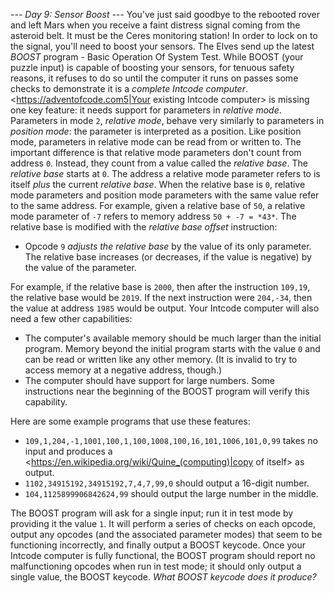 *--- Day 9: Sensor Boost ---*
You've just said goodbye to the rebooted rover and left Mars when you receive a faint distress signal coming from the asteroid belt.  It must be the Ceres monitoring station!
In order to lock on to the signal, you'll need to boost your sensors. The Elves send up the latest *BOOST* program - Basic Operation Of System Test.
While BOOST (your puzzle input) is capable of boosting your sensors, for tenuous safety reasons, it refuses to do so until the computer it runs on passes some checks to demonstrate it is a *complete Intcode computer*.
<https://adventofcode.com5|Your existing Intcode computer> is missing one key feature: it needs support for parameters in *relative mode*.
Parameters in mode `2`, *relative mode*, behave very similarly to parameters in *position mode*: the parameter is interpreted as a position.  Like position mode, parameters in relative mode can be read from or written to.
The important difference is that relative mode parameters don't count from address `0`.  Instead, they count from a value called the *relative base*. The *relative base* starts at `0`.
The address a relative mode parameter refers to is itself *plus* the current *relative base*. When the relative base is `0`, relative mode parameters and position mode parameters with the same value refer to the same address.
For example, given a relative base of `50`, a relative mode parameter of `-7` refers to memory address `50 + -7 = *43*`.
The relative base is modified with the *relative base offset* instruction:

- Opcode `9` *adjusts the relative base* by the value of its only parameter. The relative base increases (or decreases, if the value is negative) by the value of the parameter.

For example, if the relative base is `2000`, then after the instruction `109,19`, the relative base would be `2019`. If the next instruction were `204,-34`, then the value at address `1985` would be output.
Your Intcode computer will also need a few other capabilities:

- The computer's available memory should be much larger than the initial program. Memory beyond the initial program starts with the value `0` and can be read or written like any other memory. (It is invalid to try to access memory at a negative address, though.)
- The computer should have support for large numbers. Some instructions near the beginning of the BOOST program will verify this capability.

Here are some example programs that use these features:

- `109,1,204,-1,1001,100,1,100,1008,100,16,101,1006,101,0,99` takes no input and produces a <https://en.wikipedia.org/wiki/Quine_(computing)|copy of itself> as output.
- `1102,34915192,34915192,7,4,7,99,0` should output a 16-digit number.
- `104,1125899906842624,99` should output the large number in the middle.

The BOOST program will ask for a single input; run it in test mode by providing it the value `1`. It will perform a series of checks on each opcode, output any opcodes (and the associated parameter modes) that seem to be functioning incorrectly, and finally output a BOOST keycode.
Once your Intcode computer is fully functional, the BOOST program should report no malfunctioning opcodes when run in test mode; it should only output a single value, the BOOST keycode. *What BOOST keycode does it produce?*
